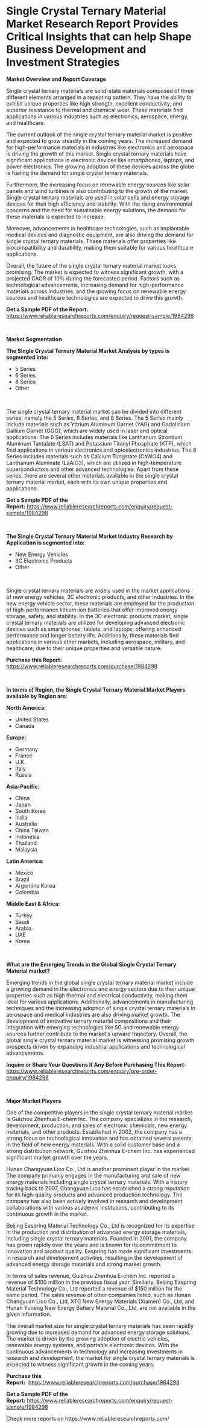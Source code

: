 <p><h1>Single Crystal Ternary Material Market Research Report Provides Critical Insights that can help Shape Business Development and Investment Strategies</h1></p><p><strong>Market Overview and Report Coverage</strong></p>
<p><p>Single crystal ternary materials are solid-state materials composed of three different elements arranged in a repeating pattern. They have the ability to exhibit unique properties like high strength, excellent conductivity, and superior resistance to thermal and chemical wear. These materials find applications in various industries such as electronics, aerospace, energy, and healthcare.</p><p>The current outlook of the single crystal ternary material market is positive and expected to grow steadily in the coming years. The increased demand for high-performance materials in industries like electronics and aerospace is driving the growth of this market. Single crystal ternary materials have significant applications in electronic devices like smartphones, laptops, and power electronics. The growing adoption of these devices across the globe is fueling the demand for single crystal ternary materials.</p><p>Furthermore, the increasing focus on renewable energy sources like solar panels and wind turbines is also contributing to the growth of the market. Single crystal ternary materials are used in solar cells and energy storage devices for their high efficiency and stability. With the rising environmental concerns and the need for sustainable energy solutions, the demand for these materials is expected to increase.</p><p>Moreover, advancements in healthcare technologies, such as implantable medical devices and diagnostic equipment, are also driving the demand for single crystal ternary materials. These materials offer properties like biocompatibility and durability, making them suitable for various healthcare applications.</p><p>Overall, the future of the single crystal ternary material market looks promising. The market is expected to witness significant growth, with a projected CAGR of 10% during the forecasted period. Factors such as technological advancements, increasing demand for high-performance materials across industries, and the growing focus on renewable energy sources and healthcare technologies are expected to drive this growth.</p></p>
<p><strong>Get a Sample PDF of the Report:</strong> <a href="https://www.reliableresearchreports.com/enquiry/request-sample/1984298">https://www.reliableresearchreports.com/enquiry/request-sample/1984298</a></p>
<p>&nbsp;</p>
<p><strong>Market Segmentation</strong></p>
<p><strong>The Single Crystal Ternary Material Market Analysis by types is segmented into:</strong></p>
<p><ul><li>5 Series</li><li>6 Series</li><li>8 Series</li><li>Other</li></ul></p>
<p>&nbsp;</p>
<p><p>The single crystal ternary material market can be divided into different series, namely the 5 Series, 6 Series, and 8 Series. The 5 Series mainly include materials such as Yttrium Aluminum Garnet (YAG) and Gadolinium Gallium Garnet (GGG), which are widely used in laser and optical applications. The 6 Series includes materials like Lanthanum Strontium Aluminum Tantalate (LSAT) and Potassium Titanyl Phosphate (KTP), which find applications in various electronics and optoelectronics industries. The 8 Series includes materials such as Calcium Tungstate (CaWO4) and Lanthanum Aluminate (LaAlO3), which are utilized in high-temperature superconductors and other advanced technologies. Apart from these series, there are several other materials available in the single crystal ternary material market, each with its own unique properties and applications.</p></p>
<p><strong>Get a Sample PDF of the Report:</strong>&nbsp;<a href="https://www.reliableresearchreports.com/enquiry/request-sample/1984298">https://www.reliableresearchreports.com/enquiry/request-sample/1984298</a></p>
<p>&nbsp;</p>
<p><strong>The Single Crystal Ternary Material Market Industry Research by Application is segmented into:</strong></p>
<p><ul><li>New Energy Vehicles</li><li>3C Electronic Products</li><li>Other</li></ul></p>
<p>&nbsp;</p>
<p><p>Single crystal ternary materials are widely used in the market applications of new energy vehicles, 3C electronic products, and other industries. In the new energy vehicle sector, these materials are employed for the production of high-performance lithium-ion batteries that offer improved energy storage, safety, and stability. In the 3C electronic products market, single crystal ternary materials are utilized for developing advanced electronic devices such as smartphones, tablets, and laptops, offering enhanced performance and longer battery life. Additionally, these materials find applications in various other markets, including aerospace, military, and healthcare, due to their unique properties and versatile nature.</p></p>
<p><strong>Purchase this Report:</strong>&nbsp; <a href="https://www.reliableresearchreports.com/purchase/1984298">https://www.reliableresearchreports.com/purchase/1984298</a></p>
<p>&nbsp;</p>
<p><strong>In terms of Region, the Single Crystal Ternary Material Market Players available by Region are:</strong></p>
<p>
    <p> <strong> North America: </strong>
        <ul>
            <li>United States</li>
            <li>Canada</li>
        </ul>
        </p> 
    <p> <strong> Europe: </strong>
        <ul>
            <li>Germany</li>
            <li>France</li>
            <li>U.K.</li>
            <li>Italy</li>
            <li>Russia</li>
        </ul>
        </p> 
    <p> <strong> Asia-Pacific: </strong>
        <ul>
            <li>China</li>
            <li>Japan</li>
            <li>South Korea</li>
            <li>India</li>
            <li>Australia</li>
            <li>China Taiwan</li>
            <li>Indonesia</li>
            <li>Thailand</li>
            <li>Malaysia</li>
        </ul>
        </p> 
    <p> <strong> Latin America: </strong>
        <ul>
            <li>Mexico</li>
            <li>Brazil</li>
            <li>Argentina Korea</li>
            <li>Colombia</li>
        </ul>
        </p> 
    <p> <strong> Middle East & Africa: </strong>
        <ul>
            <li>Turkey</li>
            <li>Saudi</li>
            <li>Arabia</li>
            <li>UAE</li>
            <li>Korea</li>
        </ul>
    </p>
    </p>
<p>&nbsp;</p>
<p><strong>What are the Emerging Trends in the Global Single Crystal Ternary Material market?</strong></p>
<p><p>Emerging trends in the global single crystal ternary material market include a growing demand in the electronics and energy sectors due to their unique properties such as high thermal and electrical conductivity, making them ideal for various applications. Additionally, advancements in manufacturing techniques and the increasing adoption of single crystal ternary materials in aerospace and medical industries are also driving market growth. The development of innovative ternary material compositions and their integration with emerging technologies like 5G and renewable energy sources further contribute to the market's upward trajectory. Overall, the global single crystal ternary material market is witnessing promising growth prospects driven by expanding industrial applications and technological advancements.</p></p>
<p><strong>Inquire or Share Your Questions If Any Before Purchasing This Report</strong>- <a href="https://www.reliableresearchreports.com/enquiry/pre-order-enquiry/1984298">https://www.reliableresearchreports.com/enquiry/pre-order-enquiry/1984298</a></p>
<p>&nbsp;</p>
<p><strong>Major Market Players</strong></p>
<p><p>One of the competitive players in the single crystal ternary material market is Guizhou Zhenhua E-chem Inc. The company specializes in the research, development, production, and sales of electronic chemicals, new energy materials, and other products. Established in 2002, the company has a strong focus on technological innovation and has obtained several patents in the field of new energy materials. With a solid customer base and a strong distribution network, Guizhou Zhenhua E-chem Inc. has experienced significant market growth over the years.</p><p>Hunan Changyuan Lico Co., Ltd is another prominent player in the market. The company primarily engages in the manufacturing and sale of new energy materials including single crystal ternary materials. With a history tracing back to 2007, Changyuan Lico has established a strong reputation for its high-quality products and advanced production technology. The company has also been actively involved in research and development collaborations with various academic institutions, contributing to its continuous growth in the market.</p><p>Beijing Easpring Material Technology Co., Ltd is recognized for its expertise in the production and distribution of advanced energy storage materials, including single crystal ternary materials. Founded in 2001, the company has grown rapidly over the years and is known for its commitment to innovation and product quality. Easpring has made significant investments in research and development activities, resulting in the development of advanced energy storage materials and strong market growth.</p><p>In terms of sales revenue, Guizhou Zhenhua E-chem Inc. reported a revenue of $100 million in the previous fiscal year. Similarly, Beijing Easpring Material Technology Co., Ltd reported a revenue of $150 million for the same period. The sales revenue of other companies listed, such as Hunan Changyuan Lico Co., Ltd, XTC New Energy Materials (Xiamen) Co., Ltd, and Hunan Yuneng New Energy Battery Material Co., Ltd, are not available in the given information.</p><p>The overall market size for single crystal ternary materials has been rapidly growing due to increased demand for advanced energy storage solutions. The market is driven by the growing adoption of electric vehicles, renewable energy systems, and portable electronic devices. With the continuous advancements in technology and increasing investments in research and development, the market for single crystal ternary materials is expected to witness significant growth in the coming years.</p></p>
<p><strong>Purchase this Report:</strong>&nbsp;&nbsp;<a href="https://www.reliableresearchreports.com/purchase/1984298">https://www.reliableresearchreports.com/purchase/1984298</a></p>
<p></p>
<p><strong>Get a Sample PDF of the Report:</strong>&nbsp;<a href="https://www.reliableresearchreports.com/enquiry/request-sample/1984298">https://www.reliableresearchreports.com/enquiry/request-sample/1984298</a></p>
<p>Check more reports on https://www.reliableresearchreports.com/</p>